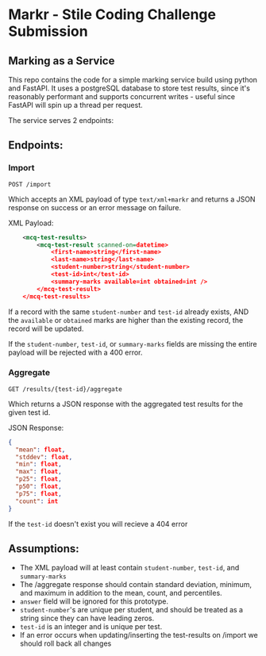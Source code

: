 # Markr - Stile Coding Challenge Submission
## Marking as a Service

This repo contains the code for a simple marking service build using python and FastAPI. 
It uses a postgreSQL database to store test results, since it's reasonably performant and supports concurrent writes - useful since FastAPI will spin up a thread per request.

The service serves 2 endpoints:

## Endpoints:
### Import
```
POST /import
```

Which accepts an XML payload of type `text/xml+markr` and returns a JSON
response on success or an error message on failure.

XML Payload:
```xml
    <mcq-test-results>
        <mcq-test-result scanned-on=datetime>
            <first-name>string</first-name>
            <last-name>string</last-name>
            <student-number>string</student-number>
            <test-id>int</test-id>
            <summary-marks available=int obtained=int />
        </mcq-test-result>
    </mcq-test-results>
```

If a record with the same `student-number` and `test-id` already exists, AND the
`available` or `obtained` marks are higher than the existing record, the record
will be updated.

If the `student-number`, `test-id`, or `summary-marks` fields are missing the
entire payload will be rejected with a 400 error.

### Aggregate
```
GET /results/{test-id}/aggregate
```
Which returns a JSON response with the aggregated test results for the given test id.

JSON Response:
```json
{
  "mean": float,
  "stddev": float,
  "min": float,
  "max": float,
  "p25": float,
  "p50": float,
  "p75": float,
  "count": int
}
```
If the `test-id` doesn't exist you will recieve a 404 error

## Assumptions:
- The XML payload will at least contain `student-number`, `test-id`, and `summary-marks`
- The /aggregate response should contain standard deviation, minimum, and maximum in addition to the mean, count, and percentiles.
- `answer` field will be ignored for this prototype.
- `student-number`'s are unique per student, and should be treated as a string since they can have leading zeros.
- `test-id` is an integer and is unique per test.
- If an error occurs when updating/inserting the test-results on /import we should roll back all changes
